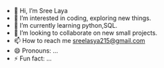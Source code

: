 - 👋 Hi, I’m Sree Laya
- 👀 I’m interested in coding, exploring new things.
- 🌱 I’m currently learning python,SQL.
- 💞️ I’m looking to collaborate on new small projects.
- 📫 How to reach me sreelasya215@gmail.com
- 😄 Pronouns: ...
- ⚡ Fun fact: ...

<!---
extravagent2/extravagent2 is a ✨ special ✨ repository because its `README.md` (this file) appears on your GitHub profile.
You can click the Preview link to take a look at your changes.
--->
